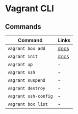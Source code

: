 # Vagrant CLI

## Commands

Command              | Links
---------------------|------------------------------------------------
`vagrant box add`    | [docs](https://www.vagrantup.com/docs/cli/box)
`vagrant init`       | [docs](https://www.vagrantup.com/docs/cli/init)
`vagrant up`         | -
`vagrant ssh`        | -
`vagrant suspend`    | -
`vagrant destroy`    | -
`vagrant ssh-config` | -
`vagrant box list`   | -
